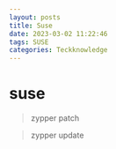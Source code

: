 ```yaml
---
layout: posts
title: Suse
date: 2023-03-02 11:22:46
tags: SUSE
categories: Teckknowledge
---
```



# suse


> zypper patch

> zypper update
